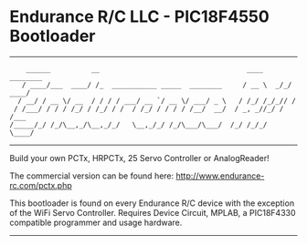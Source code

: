 # Endurance R/C LLC - PIC18F4550 Bootloader
---------------------------------------------------------------------------------------------------------------
        ______          __                                    ____     ________
       / ____/___  ____/ /_  ___________ _____  ________     / __ \  _/_/ ____/
      / __/ / __ \/ __  / / / / ___/ __ `/ __ \/ ___/ _ \   / /_/ /_/_// /     
     / /___/ / / / /_/ / /_/ / /  / /_/ / / / / /__/  __/  / _, _//_/ / /___   
    /_____/_/ /_/\__,_/\__,_/_/   \__,_/_/ /_/\___/\___/  /_/ /_/_/   \____/   

---------------------------------------------------------------------------------------------------------------

Build your own PCTx, HRPCTx, 25 Servo Controller or AnalogReader!

The commercial version can be found here: http://www.endurance-rc.com/pctx.php

This bootloader is found on every Endurance R/C device with the exception of the WiFi Servo Controller. 
Requires Device Circuit, MPLAB, a PIC18F4330 compatible programmer and usage hardware.

---------------------------------------------------------------------------------------------------------------
